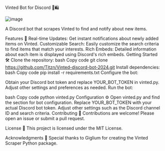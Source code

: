 Vinted Bot for Discord 🤖🛍️


![image](https://github.com/Titzn/Vinted-discord-bot-2024/assets/139163394/7b46f6fa-1267-4f53-801c-ea8fcc2fa3b5)


A Discord bot that scrapes Vinted to find and notify about new items.

Features 🚀
Real-time Updates: Get instant notifications about newly added items on Vinted.
Customizable Search: Easily customize the search criteria to find items that match your interests.
Rich Embeds: Detailed information about each item is displayed using Discord's rich embeds.
Getting Started 🛠️
Clone the repository:
bash
Copy code
git clone https://github.com/Titzn/Vinted-discord-bot-2024.git
Install dependencies:
bash
Copy code
pip install -r requirements.txt
Configure the bot:

Obtain your Discord bot token and replace YOUR_BOT_TOKEN in vinted.py.
Adjust other settings and preferences as needed.
Run the bot:

bash
Copy code
python vinted.py
Configuration ⚙️
Open vinted.py and find the section for bot configuration.
Replace YOUR_BOT_TOKEN with your actual Discord bot token.
Adjust other settings such as the Discord channel ID and search criteria.
Contributing 🤝
Contributions are welcome! Please open an issue or submit a pull request.

License 📝
This project is licensed under the MIT License.

Acknowledgments 🙏
Special thanks to Giglium for creating the Vinted Scraper Python package.
